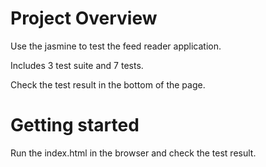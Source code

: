 # Project Overview

Use the jasmine to test the feed reader application.

Includes 3 test suite and 7 tests.

Check the test result in the bottom of the page.

# Getting started
Run the index.html in the browser and check the test result.

